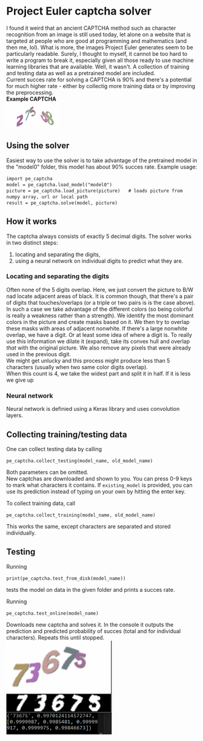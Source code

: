 # Project Euler captcha solver
I found it weird that an ancient CAPTCHA method such as character recognition from an image is still used today, let alone on a website that is targeted at people who are good at programming and mathematics (and then me, lol). What is more, the images Project Euler generates seem to be particularly readable. Surely, I thought to myself, it cannot be too hard to write a program  to break it, especially given all those ready to use machine learning libraries that are available. Well, it wasn't.
A collection of training and testing data as well as a pretrained model are included.  
Current succes rate for solving a CAPTCHA is 90% and there's a potential for much higher rate - either by collectig more training data or by improving the preprocessing.  
**Example CAPTCHA**  
![](model0/testing_data/27558.png)

## Using the solver
Easiest way to use the solver is to take advantage of the pretrained model in the "model0" folder, this model has about 90% succes rate.
Example usage:
```
import pe_captcha
model = pe_captcha.load_model("model0")
picture = pe_captcha.load_picture(picture)   # loads picture from numpy array, url or local path
result = pe_captcha.solve(model, picture)
```

## How it works
The captcha always consists of exactly 5 decimal digits.
The solver works in two distinct steps:
1. locating and separating the digits,
2. using a neural network on individual digits to predict what they are.

### Locating and separating the digits

Often none of the 5 digits overlap. Here, we just convert the picture to B/W nad locate adjacent areas of black. It is common though, that there's a pair of digits that touches/overlaps (or a triple or two pairs is is the case above). In such a case we take advantage of the different colors (so being colorful is really a weakness rather than a strength).
We identify the most dominant colors in the picture and create masks based on it. We then try to overlap these masks with areas of adjacent nonwhite. If there's a large nonwhite overlap, we have a digit. Or at least some idea of where a digit is. To really use this information we dilate it (expand), take its convex hull and overlap *that* with the original picture. We also remove any pixels that were already used in the previous digit.  
We might get unlucky and this process might produce less than 5 characters (usually when two same color digits overlap).  
When this count is 4, we take the widest part and split it in half. If it is less we give up

### Neural network

Neural network is definied using a Keras library and uses convolution layers.

## Collecting training/testing data
One can collect testing data by calling
```
pe_captcha.collect_testing(model_name, old_model_name)
```
Both parameters can be omitted.  
New captchas are downloaded and shown to you. You can press 0-9 keys to mark what characters it contains.
If `existing_model` is provided, you can use its prediction instead of typing on your own by hitting the enter key.


To collect training data, call
```
pe_captcha.collect_training(model_name, old_model_name)
```
This works the same, except characters are separated and stored individually.

## Testing
Running
```
print(pe_captcha.test_from_disk(model_name))
```
tests the model on data in the given folder and prints a succes rate.

Running
```
pe_captcha.test_online(model_name)
```

Downloads new captcha and solves it. In the console it outputs the prediction and predicted probability of succes (total and for individual characters).
Repeats this until stopped.  
![](test_online.png)
